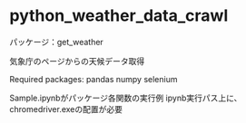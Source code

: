 # python_weather_data_crawl

パッケージ：get_weather

気象庁のページからの天候データ取得

Required packages:
	pandas
	numpy
	selenium

Sample.ipynbがパッケージ各関数の実行例
ipynb実行パス上に、chromedriver.exeの配置が必要
